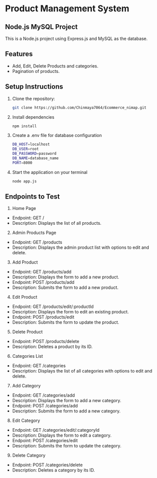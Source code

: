 # Product Management System

## Node.js MySQL Project

This is a Node.js project using Express.js and MySQL as the database.

## Features
- Add, Edit, Delete Products and categories.
- Pagination of products.

## Setup Instructions
1. Clone the repository:
   ```bash
   git clone https://github.com/Chinmaya7064/Ecommerce_nimap.git
2. Install dependencies
   ```bash
   npm install
3. Create a .env file for database configuration
   ```bash
   DB_HOST=localhost
   DB_USER=root
   DB_PASSWORD=password
   DB_NAME=database_name
   PORT=8000
4. Start the application on your terminal
   ```bash
   node app.js

## Endpoints to Test
1. Home Page
 - Endpoint: GET
   /
 - Description: Displays the list of all products.
2. Admin Products Page
 - Endpoint: GET
   /products
 - Description: Displays the admin product list with options to edit and delete.
3. Add Product
 - Endpoint: GET
   /products/add
  - Description: Displays the form to add a new product.
 - Endpoint: POST
   /products/add
  - Description: Submits the form to add a new product.
4. Edit Product
 - Endpoint: GET
   /products/edit/:productId
  - Description: Displays the form to edit an existing product.
 - Endpoint: POST
   /products/edit
  - Description: Submits the form to update the product.
5. Delete Product
 - Endpoint: POST
   /products/delete
 - Description: Deletes a product by its ID.
6. Categories List
 - Endpoint: GET
   /categories
 - Description: Displays the list of all categories with options to edit and delete.
7. Add Category
 - Endpoint: GET
   /categories/add
  - Description: Displays the form to add a new category.
 - Endpoint: POST
   /categories/add
  - Description: Submits the form to add a new category.
8. Edit Category
 - Endpoint: GET
   /categories/edit/:categoryId
  - Description: Displays the form to edit a category.
 - Endpoint: POST
   /categories/edit
  -  Description: Submits the form to update the category.
9. Delete Category
 - Endpoint: POST
   /categories/delete
 - Description: Deletes a category by its ID.
